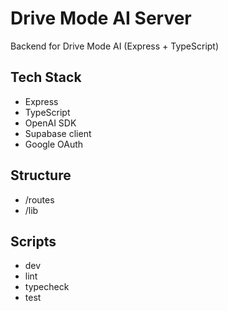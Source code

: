 # Drive Mode AI Server

Backend for Drive Mode AI (Express + TypeScript)

## Tech Stack
- Express
- TypeScript
- OpenAI SDK
- Supabase client
- Google OAuth

## Structure
- /routes
- /lib

## Scripts
- dev
- lint
- typecheck
- test
